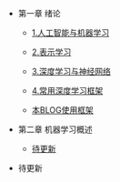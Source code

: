 * 第一章 绪论

  * [1.人工智能与机器学习](./第一章_绪论/人工智能与机器学习.md)

  * [2.表示学习](./第一章_绪论/表示学习.md)

  * [3.深度学习与神经网络](./第一章_绪论/深度学习与神经网络.md)

  * [4.常用深度学习框架](./第一章_绪论/常用深度学习框架.md)

  * [本BLOG使用框架](./第一章_绪论/本BLOG使用框架.md)

- 第二章 机器学习概述
  - [待更新]()



- 待更新




